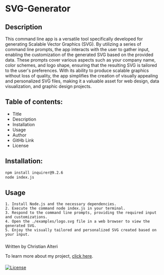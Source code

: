 # SVG-Generator 

## Description 

This command line app is a versatile tool specifically developed for generating Scalable Vector Graphics (SVG). By utilizing a series of command line prompts, the app interacts with the user to gather input, enabling the customization of the generated SVG based on the provided data. These prompts cover various aspects such as your company name, color schemes, and logo shape, ensuring that the resulting SVG is tailored to the user's preferences. With its ability to produce scalable graphics without loss of quality, the app simplifies the creation of visually appealing and personalized SVG files, making it a valuable asset for web design, data visualization, and graphic design projects.

## Table of contents:

* Title
* Description
* Installation
* Usage
* Author
* GitHb Link
* License

## Installation:

```bash
npm install inquirer@9.2.6
node index.js
```


## Usage
```
1. Install Node.js and the necessary dependencies.
2. Execute the command node index.js in your terminal.
3. Respond to the command line prompts, providing the required input and customizations.
4. Open the ./examples/logo.svg file in a web browser to view the generated SVG.
5. Enjoy the visually tailored and personalized SVG created based on your input.
```

###

Written by Christian Alteri

To learn more about my project, [click here](https://github.com/ChristianAlteri/SVG-Generator).

####

[![License](https://img.shields.io/badge/LICENSE-MIT-green)](LICENSE)
